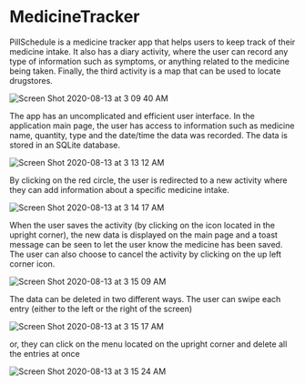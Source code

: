 # MedicineTracker

PillSchedule is a medicine tracker app that helps users to keep track of their medicine intake. It also has a diary activity, where the user can record any type of information such as symptoms, or anything related to the medicine being taken. Finally, the third activity is a map that can be used to locate drugstores.

![Screen Shot 2020-08-13 at 3 09 40 AM](https://user-images.githubusercontent.com/52684850/90122832-c277c380-dd12-11ea-8491-ffdf6f2214eb.png)

The app has an uncomplicated and efficient user interface. In the application main page, the user has access to information such as medicine name, quantity, type and the date/time the data was recorded. The data is stored in an SQLite database.

![Screen Shot 2020-08-13 at 3 13 12 AM](https://user-images.githubusercontent.com/52684850/90122950-f0f59e80-dd12-11ea-8c7b-e8309d0c41d4.png)

By clicking on the red circle, the user is redirected to a new activity where they can add information about a specific medicine intake. 

![Screen Shot 2020-08-13 at 3 14 17 AM](https://user-images.githubusercontent.com/52684850/90123068-1a162f00-dd13-11ea-91f7-4948aba9921f.png)

When the user saves the activity (by clicking on the icon located in the upright corner), the new data is displayed on the main page and a toast message can be seen to let the user know the medicine has been saved. The user can also choose to cancel the activity by clicking on the up left corner icon.

![Screen Shot 2020-08-13 at 3 15 09 AM](https://user-images.githubusercontent.com/52684850/90123186-4336bf80-dd13-11ea-89c9-e5fba748f5cd.png)

The data can be deleted in two different ways. The user can swipe each entry (either to the left or the right of the screen)

![Screen Shot 2020-08-13 at 3 15 17 AM](https://user-images.githubusercontent.com/52684850/90123217-52b60880-dd13-11ea-9cc7-815d22075a36.png)

or, they can click on the menu located on the upright corner and delete all the entries at once

![Screen Shot 2020-08-13 at 3 15 24 AM](https://user-images.githubusercontent.com/52684850/90123263-62355180-dd13-11ea-9af7-d1ff4f990273.png)
